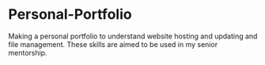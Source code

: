 # Personal-Portfolio
Making a personal portfolio to understand website hosting and updating and file management. These skills are aimed to be used in my senior mentorship.
